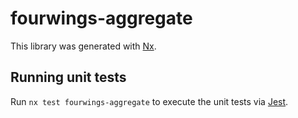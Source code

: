 # fourwings-aggregate

This library was generated with [Nx](https://nx.dev).

## Running unit tests

Run `nx test fourwings-aggregate` to execute the unit tests via [Jest](https://jestjs.io).

